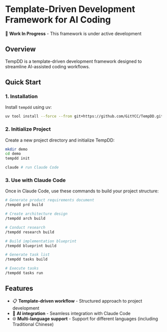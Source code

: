 # Template-Driven Development Framework for AI Coding

🚧 **Work In Progress** - This framework is under active development

## Overview

TempDD is a template-driven development framework designed to streamline AI-assisted coding workflows. 

## Quick Start

### 1. Installation

Install `tempdd` using uv:

```bash
uv tool install --force --from git+https://github.com/GitYCC/TempDD.git tempdd && exec $SHELL
```

### 2. Initialize Project

Create a new project directory and initialize TempDD:

```bash
mkdir demo
cd demo
tempdd init

claude # run Claude Code
```

### 3. Use with Claude Code

Once in Claude Code, use these commands to build your project structure:

```bash
# Generate product requirements document
/tempdd prd build

# Create architecture design
/tempdd arch build

# Conduct research
/tempdd research build

# Build implementation blueprint
/tempdd blueprint build

# Generate task list
/tempdd tasks build

# Execute tasks
/tempdd tasks run
```

## Features

- 📋 **Template-driven workflow** - Structured approach to project development
- 🤖 **AI integration** - Seamless integration with Claude Code
- 🌐 **Multi-language support** - Support for different languages (including Traditional Chinese)
